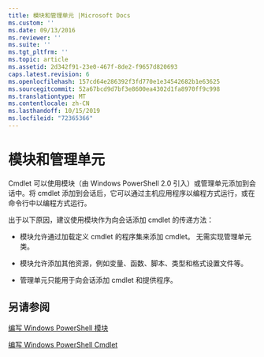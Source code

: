 ```yaml
---
title: 模块和管理单元 |Microsoft Docs
ms.custom: ''
ms.date: 09/13/2016
ms.reviewer: ''
ms.suite: ''
ms.tgt_pltfrm: ''
ms.topic: article
ms.assetid: 2d342f91-23e0-467f-8de2-f9657d820693
caps.latest.revision: 6
ms.openlocfilehash: 157cd64e286392f3fd770e1e34542682b1e63625
ms.sourcegitcommit: 52a67bcd9d7bf3e8600ea4302d1fa8970ff9c998
ms.translationtype: MT
ms.contentlocale: zh-CN
ms.lasthandoff: 10/15/2019
ms.locfileid: "72365366"
---
```

# <a name="modules-and-snap-ins"></a>模块和管理单元

Cmdlet 可以使用模块（由 Windows PowerShell 2.0 引入）或管理单元添加到会话中。将 cmdlet 添加到会话后，它可以通过主机应用程序以编程方式运行，或在命令行中以编程方式运行。

出于以下原因，建议使用模块作为向会话添加 cmdlet 的传递方法：

- 模块允许通过加载定义 cmdlet 的程序集来添加 cmdlet。 无需实现管理单元类。

- 模块允许添加其他资源，例如变量、函数、脚本、类型和格式设置文件等。

- 管理单元只能用于向会话添加 cmdlet 和提供程序。

## <a name="see-also"></a>另请参阅

[编写 Windows PowerShell 模块](../module/writing-a-windows-powershell-module.md)

[编写 Windows PowerShell Cmdlet](./writing-a-windows-powershell-cmdlet.md)
